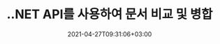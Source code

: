 ---
############################# Static ############################
layout: "product"
date: 2021-04-27T09:31:06+03:00
draft: false

product: "Comparison"
product_tag: "comparison"
platform: ".NET"
platform_tag: "net"

############################# Head ############################
head_title: "C# .NET 문서 비교 API | PDF Word Excel 웹 및 텍스트 비교 및 병합"
head_description: "C# .NET 문서 비교 API. PDF Word DOC DOCX, Excel 스프레드시트, PPT, PPTX, HTML, EMLX MSG, VSDX, DXF DWG 및 이미지 파일 형식 비교 및 병합."

############################# Header ############################
title: "..NET API를 사용하여 문서 비교 및 병합"
description: "Documents Comparison API를 사용하여 .NET 응용 프로그램을 개발하여 동일한 형식 문서 간의 내용 및 스타일 차이 비교 및 확인."
button:
    enable: true
    icon: "fas fa-arrow-down"
    label: "무료 평가판 다운로드"
    link: "https://downloads.groupdocs.com/comparison/net"

############################# SubMenu ############################
submenu:
    enable: true
    
    left:
        img_alt: "GroupDocs.Comparison for .NET"
        image: "https://www.groupdocs.cloud/templates/groupdocs/images/product-logos/groupdocs-comparison-net.png"
        product: "GroupDocs.Comparison"
        platform: ".NET"

    middle:
        button:
            - link: "#overview"
              text: "개요"

            - link: "#features"
              text: "특징"

            - link: "#support"
              text: "지원하다"

            - link: "https://products.groupdocs.app/comparison"
              text: "라이브 데모"

            - link: "https://purchase.groupdocs.com/pricing/comparison/net"
              text: "가격"

    right:
        link_download: "https://downloads.groupdocs.com/comparison"
        link_learn: "https://docs.groupdocs.com/comparison/net/"
        link_buy: "https://purchase.groupdocs.com"

############################# Overview ############################
overview:
    enable: true
    content: |
      GroupDocs.Comparison for .NET API는 C#, ASP.NET 또는 기타 .NET 관련 기술에서 동일한 형식의 문서 간에 차이 검사기 응용 프로그램을 구축하는 빠르고 안정적인 솔루션입니다. .NET 비교 라이브러리는 PDF, HTML, Outlook 전자 메일, Microsoft Office Word 문서, Excel 스프레드시트, PowerPoint 프레젠테이션, OneNote, Visio 다이어그램, 텍스트와 같은 인기 있는 이미지 및 문서 형식의 텍스트 스타일과 콘텐츠의 차이점 확인을 지원합니다. 및 이미지. 차이점 요약을 나열하는 비교 문서를 제공하면서 단어, 단락 및 문자에 대한 내용 변경을 감지하기 위해 비교를 수행할 수 있습니다. GroupDocs.Comparison for .NET API는 소스 문서의 기본 정보를 쉽게 추출할 수 있습니다. 또한 파일이나 스트림을 통해 암호화된 문서를 가져올 뿐만 아니라 간단한 암호를 사용하여 가져오고, 비교하고, 저장할 수 있습니다.  
        
      GroupDocs.Comparison for .NET은 .NET 플랫폼을 대상으로 하는 모든 개발 환경에서 응용 프로그램을 개발하는 데 사용할 수 있습니다. 모든 .NET 기반 언어와 호환되며 Mono 또는 .NET 프레임워크(.NET Core 포함)를 설치할 수 있는 인기 있는 운영 체제(Windows, Linux, MacOS)를 지원합니다.
    tabs:
      enable: true
      
      ## TAB ONE ##
      tab_one:
        description: |
          다음은 .NET용 GroupDocs.Comparison의 개요입니다.
      
        right:
          enable: true
          icon: "fab fa-html5"
          title: "개요"
          content: |
            * 문서 비교
            * HTML 파일 비교
            * PDF 비교
            * 다이어그램 비교
            * 파일 내용 비교
            * 텍스트 스타일 비교
      
      ## TAB TWO ##
      tab_two:
        description: |
          .NET용 GroupDocs.Comparison은 Microsoft Office, PDF, 이미지 및 기타 여러 가지를 포함하여 널리 사용되는 모든 [문서 파일 형식](https://docs.groupdocs.com/comparison/net/supported-document-formats/)을 지원합니다.
        left:
          enable: true
          table:
            # table loop
            - title: "Microsoft Office"
              content: |
                * **Word:** [DOC](https://products.groupdocs.com/comparison/net/doc/), [DOCX](https://products.groupdocs.com/comparison/net/docx/), [DOCM](https://products.groupdocs.com/comparison/net/docm/), [DOT](https://products.groupdocs.com/comparison/net/dot/), [DOTX](https://products.groupdocs.com/comparison/net/dotx/), [DOTM](https://products.groupdocs.com/comparison/net/dotm/), [RTF](https://products.groupdocs.com/comparison/net/rtf/), [TXT](https://products.groupdocs.com/comparison/net/txt/)
                * **Excel:** [XLS](https://products.groupdocs.com/comparison/net/xls/), [XLSX](https://products.groupdocs.com/comparison/net/xlsx/), [XLSM](https://products.groupdocs.com/comparison/net/xlsm/), [XLSB](https://products.groupdocs.com/comparison/net/xlsb/), [XLTM](https://products.groupdocs.com/comparison/net/xltm/), [XLT](https://products.groupdocs.com/comparison/net/xlt/), [XLTM](https://products.groupdocs.com/comparison/net/xltm/), [XLTX](https://products.groupdocs.com/comparison/net/xltx/), [XLAM](https://products.groupdocs.com/comparison/net/xlam/), [SXC](https://products.groupdocs.com/comparison/net/sxc/), [SpreadsheetML](https://products.groupdocs.com/comparison/net/xml/)
                * **PowerPoint:** [PPT](https://products.groupdocs.com/comparison/net/ppt/), [PPTX](https://products.groupdocs.com/comparison/net/pptx/), [PPS](https://products.groupdocs.com/comparison/net/pps/), [PPSX](https://products.groupdocs.com/comparison/net/ppsx/), [PPSM](https://products.groupdocs.com/comparison/net/ppsm/), [POT](https://products.groupdocs.com/comparison/net/pot/), [POTM](https://products.groupdocs.com/comparison/net/potm/), [POTX](https://products.groupdocs.com/comparison/net/potx/), [PPTM](https://products.groupdocs.com/comparison/net/pptm/)
                * **Visio:** [VSD](https://products.groupdocs.com/comparison/net/vsd/), [VDX](https://products.groupdocs.com/comparison/net/vdx/), [VSS](https://products.groupdocs.com/comparison/net/vss/), [VSSX](https://products.groupdocs.com/comparison/net/vssx/), [VSX](https://products.groupdocs.com/comparison/net/vsx/), [VST](https://products.groupdocs.com/comparison/net/vst/), [VSTX](https://products.groupdocs.com/comparison/net/vstx/), [VTX](https://products.groupdocs.com/comparison/net/vtx/), [VSDX](https://products.groupdocs.com/comparison/net/vsdx/), [VDW](https://products.groupdocs.com/comparison/net/vdw/), [VSTM](https://products.groupdocs.com/comparison/net/vstm/), [VSSM](https://products.groupdocs.com/comparison/net/vssm/), [VSDM](https://products.groupdocs.com/comparison/net/vsdm/)
                * **Outlook:** [MSG](https://products.groupdocs.com/comparison/net/msg/), [EML](https://products.groupdocs.com/comparison/net/eml/), [EMLX](https://products.groupdocs.com/comparison/net/emlx/), [PST](https://products.groupdocs.com/comparison/net/pst/), [OST](https://products.groupdocs.com/comparison/net/ost/)
                * **OneNote:** [ONE](https://products.groupdocs.com/comparison/net/one/)

        right:
          enable: true
          table:
            # table loop
            - title: "기타 형식"
              content: |
                * **프로그래밍 언어**: CS, Java, CPP, JS, PY, RB, PL, ASM, GROOVY, JSON, ActionScript, PHP, SQL, LOG, DIFF, LESS, SCALA
                * **OpenDocument**: ODT, OTT, ODS, ODP, OTP
                * **휴대용**: PDF, MOBI
                * **오토캐드**: DXF, DWG
                * **이메일**: EML, EMLX, MSG
                * **이미지**: JPEG, BMP, PNG, GIF, DCM, DICOM, DjVu
                * **웹**: HTM, HTML, MHTML
                * **텍스트**: TXT

      ## TAB THREE ##
      tab_three:
        description: |
          .NET용 GroupDocs.Comparison은 다음 운영 체제, 프레임워크 및 패키지 관리자를 지원합니다.
      
        left:
          enable: true
          table:
            - icon: "fab fa-windows"
              title: "운영체제"
              content: |
                * 윈도우 데스크탑
                * 윈도우 서버
                * 윈도우 애저
                * 리눅스
                * 맥 OS

            - icon: "fas fa-code"
              title: "지원되는 프레임워크"
              content: |
                * .NET 프레임워크 2.0 이상
                * 모노 프레임워크 1.2 이상
                * .NET 표준 2.0
                * .NET 코어 2.0

        right:
          enable: true
          table:
            - icon: "fas fa-box"
              title: "패키지 관리자"
              content: |
                * 누겟

            - icon: "fas fa-tools"
              title: "개발 환경"
              content: |
                * 마이크로소프트 비주얼 스튜디오
                * 자마린.안드로이드
                * 자마린.IOS
                * 자마린.맥
                * 모노디벨롭

############################# Features ############################
features:
    enable: true
    title: ".NET 기능에 대한 GroupDocs.Comparison"

    feature:
      - icon: "fas fa-copy"
        content: "콘텐츠 및 글꼴 스타일의 차이점 식별"

      - icon: "fas fa-eye"
        content: "파일 비교 후 발견된 모든 차이점에 대한 요약 보고서 저장"

      - icon: "fas fa-bolt"
        content: "차이점 분석 및 결과 파일 내보내기 후 변경 사항 적용 또는 거부"

      - icon: "fas fa-file-powerpoint"
        content: "Word 파일을 비교하는 동안 Microsoft Word 변경 사항 추적 기능 지원"

      - icon: "fas fa-code"
        content: "비교 중인 각 문서의 변경 사항을 고유하게 식별"

      - icon: "fas fa-cloud"
        content: "스트림을 통해 문서 읽기 및 보내기"

      - icon: "fas fa-remove-format"
        content: "계량형 라이선스 – API 사용량에 따른 청구"

      - icon: "fas fa-comment-slash"
        content: "단일 대상 문서와 여러 소스 문서 비교"

      - icon: "fas fa-location-arrow"
        content: "Word 파일의 특정 페이지를 서로 비교 - 단일 Word 문서에서 모든 변경 사항을 수락하거나 거부합니다."

      - icon: "fas fa-border-all"
        content: "최대 3개의 Word 문서를 병합하고 Word 파일에서 사용되는 수식 비교"

      - icon: "fas fa-wrench"
        content: "filePath에서 문서에 대한 정보 가져오기"

      - icon: "fas fa-columns"
        content: "HTML 비교 결과를 이미지로 저장"

      - icon: "fas fa-file-word"
        content: "삭제된 콘텐츠를 표시하거나 숨기는 옵션"

      - icon: "fas fa-envelope"
        content: "문서의 스타일 비교를 켜거나 끄는 옵션"

      - icon: "fas fa-print"
        content: "비교 문서에서 삽입, 삭제 및 스타일 변경 항목을 표시할 문자열 지정"

      - icon: "fas fa-file-archive"
        content: "단어 구분 기호 및 글꼴 색상을 지정하여 비교 텍스트 스타일 지정"

      - icon: "fas fa-lock"
        content: "PDF, Word, PowerPoint 슬라이드 및 다이어그램의 올바른 변경 좌표 계산"

      - icon: "fas fa-file-code"
        content: "암호로 보호된 파일 비교"
      
      - icon: "fas fa-fill-drip"
        content: "스프레드시트에서 차트 제목 비교 - 결과 셀 파일에서 차트 생성"

      - icon: "fas fa-file-excel"
        content: "셀 문서의 결과 파일에서 자동 모양 자동 크기 조정"

      - icon: "fas fa-heading"
        content: "세부 요약 페이지에 액세스하여 소스 및 대상 문서 파일 간의 변경 사항 감지"

      - icon: "fas fa-project-diagram"
        content: "가장 인기 있는 프로그래밍 및 스크립팅 언어 파일 비교"

      - icon: "fas fa-cube"
        content: "여러(2개 이상) PDF, Word, Excel, 다이어그램, 이메일, 텍스트 및 OneNote 문서 비교"

      - icon: "fab fa-uncharted"
        content: "지원되는 파일 형식의 머리글 및 바닥글 비교"

      - icon: "fab fa-uncharted"
        content: "Word 문서 형식의 책갈피, 변수 및 사용자 지정 속성 비교"

    more_feature:
      - title: ".NET API를 사용하여 문서를 쉽게 비교"
        content: |
          .NET API용 GroupDocs.Comparison은 파일을 비교하는 쉽고 효율적인 방법을 제공합니다. 다음은 C#을 사용하여 두 DOCX 문서를 비교하는 방법을 보여주는 예입니다.  

          ```cs
          //비교할 소스 및 대상 파일
          string source = @"source.docx";
          string target = @"target.docx";
          Comparer comparer = new Comparer();
          //두 문서 비교
          ICompareResult result = comparer.Compare(source, target, new ComparisonSettings());
          ```
      - title: "비교할 상세 수준 선택"
        content: ".NET용 GroupDocs.Comparison을 사용하면 문서를 비교할 범위를 지정할 수 있습니다. 낮음(이미지 격자의 정확도 = 50으로 텍스트 단어별 비교), 중간(이미지 격자의 정확도 = 100으로 텍스트 문자 비교) 또는 높음(이미지 격자의 정확도로 문자별 텍스트 비교 = 150)."

      - title: "텍스트 스타일 비교 지원"
        content: |
          .NET용 GroupDocs.Comparison은 텍스트 스타일을 비교하는 기능을 제공합니다.  

          문서의 단어와 문자를 비교하는 동안 글꼴 이름, 글꼴 크기, 글꼴 색상, 글꼴 스타일(Bold, Italic, Underline, Small Caps, Hyperlink) 및 밑줄 색상(해당되는 경우)을 비교하여 차이점을 찾을 수 있습니다.  

          단락을 비교하면서 단락 정렬, 들여쓰기(왼쪽 들여쓰기, 오른쪽 들여쓰기), 단락 간격(뒤 공백, 앞 공백), 첫 줄 들여쓰기, 줄 간격과 같은 스타일을 비교할 수 있습니다.  

          .NET용 GroupDocs.Comparison은 바닥글 거리, 페이지 높이 및 방향, 여백(왼쪽, 오른쪽, 위쪽 및 아래쪽), 테두리 선 너비 및 테두리 색상과 같은 페이지의 다른 섹션 비교도 지원합니다.  

############################# Support ############################
support:
    enable: true

############################# Solutions ############################
solutions:
    enable: true
    title: "GroupDocs.Comparison은 다른 인기 있는 개발 환경을 위한 문서 보기 API를 제공합니다."

    solution:
        - img_alt: "GroupDocs.Comparison for Java"
          image: "https://www.groupdocs.cloud/templates/groupdocs/images/product-logos/groupdocs-comparison-java.png"
          product: "GroupDocs.Comparison"
          platform: "Java"
          link: "/comparison/java/"

############################# Back to top ###############################
back_to_top:
  enable: true
---